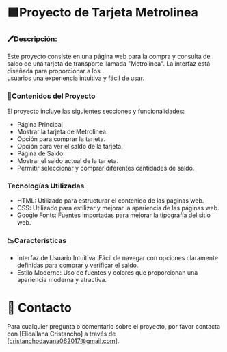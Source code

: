 # 🟩Proyecto de Tarjeta Metrolinea
### 🖊️Descripción:
  Este proyecto consiste en una página web para la compra y consulta de saldo de una tarjeta de transporte llamada "Metrolinea". La interfaz está diseñada para proporcionar a los       
  usuarios una experiencia intuitiva y fácil de usar.

### 📜Contenidos del Proyecto
  El proyecto incluye las siguientes secciones y funcionalidades:
 - Página Principal
 - Mostrar la tarjeta de Metrolinea.
 - Opción para comprar la tarjeta.
 - Opción para ver el saldo de la tarjeta.
 - Página de Saldo
 - Mostrar el saldo actual de la tarjeta.
 - Permitir seleccionar y comprar diferentes cantidades de saldo.
   
### Tecnologías Utilizadas
 - HTML: Utilizado para estructurar el contenido de las páginas web.
 - CSS: Utilizado para estilizar y mejorar la apariencia de las páginas web.
 - Google Fonts: Fuentes importadas para mejorar la tipografía del sitio web.

### 📉Características
 - Interfaz de Usuario Intuitiva: Fácil de navegar con opciones claramente definidas para comprar y verificar el saldo.
 - Estilo Moderno: Uso de fuentes y colores que proporcionan una apariencia moderna y atractiva.

# 📱 Contacto
  Para cualquier pregunta o comentario sobre el proyecto, por favor contacta con [Elidallana Cristancho] a través de [cristanchodayana062017@gmail.com].
